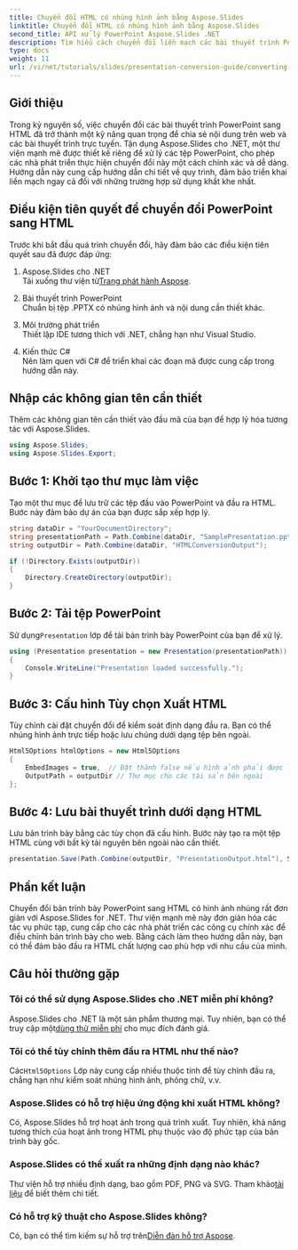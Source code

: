 ```yaml
---
title: Chuyển đổi HTML có nhúng hình ảnh bằng Aspose.Slides
linktitle: Chuyển đổi HTML có nhúng hình ảnh bằng Aspose.Slides
second_title: API xử lý PowerPoint Aspose.Slides .NET
description: Tìm hiểu cách chuyển đổi liền mạch các bài thuyết trình PowerPoint sang HTML có nhúng hình ảnh bằng Aspose.Slides cho .NET. Hướng dẫn từng bước để chuyển đổi liền mạch.
type: docs
weight: 11
url: /vi/net/tutorials/slides/presentation-conversion-guide/converting-html-with-embedded-images/
---
```

## Giới thiệu

Trong kỷ nguyên số, việc chuyển đổi các bài thuyết trình PowerPoint sang HTML đã trở thành một kỹ năng quan trọng để chia sẻ nội dung trên web và các bài thuyết trình trực tuyến. Tận dụng Aspose.Slides cho .NET, một thư viện mạnh mẽ được thiết kế riêng để xử lý các tệp PowerPoint, cho phép các nhà phát triển thực hiện chuyển đổi này một cách chính xác và dễ dàng. Hướng dẫn này cung cấp hướng dẫn chi tiết về quy trình, đảm bảo triển khai liền mạch ngay cả đối với những trường hợp sử dụng khắt khe nhất.

## Điều kiện tiên quyết để chuyển đổi PowerPoint sang HTML

Trước khi bắt đầu quá trình chuyển đổi, hãy đảm bảo các điều kiện tiên quyết sau đã được đáp ứng:

1. Aspose.Slides cho .NET  
    Tải xuống thư viện từ[Trang phát hành Aspose](https://releases.aspose.com/slides/net/).

2. Bài thuyết trình PowerPoint  
   Chuẩn bị tệp .PPTX có nhúng hình ảnh và nội dung cần thiết khác.

3. Môi trường phát triển  
   Thiết lập IDE tương thích với .NET, chẳng hạn như Visual Studio.

4. Kiến thức C#  
   Nên làm quen với C# để triển khai các đoạn mã được cung cấp trong hướng dẫn này.

## Nhập các không gian tên cần thiết

Thêm các không gian tên cần thiết vào đầu mã của bạn để hợp lý hóa tương tác với Aspose.Slides.

```csharp
using Aspose.Slides;
using Aspose.Slides.Export;
```

## Bước 1: Khởi tạo thư mục làm việc

Tạo một thư mục để lưu trữ các tệp đầu vào PowerPoint và đầu ra HTML. Bước này đảm bảo dự án của bạn được sắp xếp hợp lý.

```csharp
string dataDir = "YourDocumentDirectory";
string presentationPath = Path.Combine(dataDir, "SamplePresentation.pptx");
string outputDir = Path.Combine(dataDir, "HTMLConversionOutput");

if (!Directory.Exists(outputDir))
{
    Directory.CreateDirectory(outputDir);
}
```


## Bước 2: Tải tệp PowerPoint

 Sử dụng`Presentation` lớp để tải bản trình bày PowerPoint của bạn để xử lý.

```csharp
using (Presentation presentation = new Presentation(presentationPath))
{
    Console.WriteLine("Presentation loaded successfully.");
}
```


## Bước 3: Cấu hình Tùy chọn Xuất HTML

Tùy chỉnh cài đặt chuyển đổi để kiểm soát định dạng đầu ra. Bạn có thể nhúng hình ảnh trực tiếp hoặc lưu chúng dưới dạng tệp bên ngoài.

```csharp
Html5Options htmlOptions = new Html5Options
{
    EmbedImages = true,  // Đặt thành false nếu hình ảnh phải được lưu riêng biệt
    OutputPath = outputDir // Thư mục cho các tài sản bên ngoài
};
```


## Bước 4: Lưu bài thuyết trình dưới dạng HTML

Lưu bản trình bày bằng các tùy chọn đã cấu hình. Bước này tạo ra một tệp HTML cùng với bất kỳ tài nguyên bên ngoài nào cần thiết.

```csharp
presentation.Save(Path.Combine(outputDir, "PresentationOutput.html"), SaveFormat.Html5, htmlOptions);
```

## Phần kết luận

Chuyển đổi bản trình bày PowerPoint sang HTML có hình ảnh nhúng rất đơn giản với Aspose.Slides for .NET. Thư viện mạnh mẽ này đơn giản hóa các tác vụ phức tạp, cung cấp cho các nhà phát triển các công cụ chính xác để điều chỉnh bản trình bày cho web. Bằng cách làm theo hướng dẫn này, bạn có thể đảm bảo đầu ra HTML chất lượng cao phù hợp với nhu cầu của mình.

## Câu hỏi thường gặp

### Tôi có thể sử dụng Aspose.Slides cho .NET miễn phí không?
 Aspose.Slides cho .NET là một sản phẩm thương mại. Tuy nhiên, bạn có thể truy cập một[dùng thử miễn phí](https://releases.aspose.com/) cho mục đích đánh giá.

### Tôi có thể tùy chỉnh thêm đầu ra HTML như thế nào?
 Các`Html5Options` Lớp này cung cấp nhiều thuộc tính để tùy chỉnh đầu ra, chẳng hạn như kiểm soát nhúng hình ảnh, phông chữ, v.v.

### Aspose.Slides có hỗ trợ hiệu ứng động khi xuất HTML không?
Có, Aspose.Slides hỗ trợ hoạt ảnh trong quá trình xuất. Tuy nhiên, khả năng tương thích của hoạt ảnh trong HTML phụ thuộc vào độ phức tạp của bản trình bày gốc.

### Aspose.Slides có thể xuất ra những định dạng nào khác?
 Thư viện hỗ trợ nhiều định dạng, bao gồm PDF, PNG và SVG. Tham khảo[tài liệu](https://reference.aspose.com/slides/net/) để biết thêm chi tiết.

### Có hỗ trợ kỹ thuật cho Aspose.Slides không?
 Có, bạn có thể tìm kiếm sự hỗ trợ trên[Diễn đàn hỗ trợ Aspose](https://forum.aspose.com/c/slides/11).